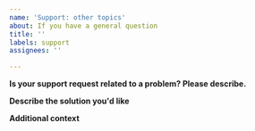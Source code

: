 ```yaml
---
name: 'Support: other topics'
about: If you have a general question
title: ''
labels: support
assignees: ''

---
```


**Is your support request related to a problem? Please describe.**  
<!-- A clear and concise description of what the problem is. Ex. I have problems with [...] -->

**Describe the solution you'd like**  
<!-- A clear and concise description of what you want to happen. -->

**Additional context**  
<!-- 
Add any other context or screenshots about the feature request here.
Link: [https://your/url](https://your/url)
-->
